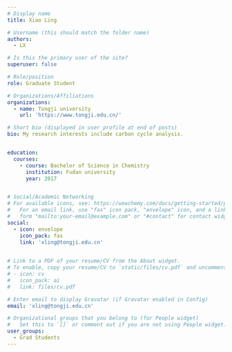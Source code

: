 ```yaml
---
# Display name
title: Xiao Ling

# Username (this should match the folder name)
authors:
  - LX

# Is this the primary user of the site?
superuser: false

# Role/position
role: Graduate Student

# Organizations/Affiliations
organizations:
  - name: Tongji university
    url: 'https://www.tongji.edu.cn/'

# Short bio (displayed in user profile at end of posts)
bio: My research interests include carbon cycle analysis.


education:
  courses:
    - course: Bachelor of Science in Chemistry
      institution: Fudan university
      year: 2017


# Social/Academic Networking
# For available icons, see: https://wowchemy.com/docs/getting-started/page-builder/#icons
#   For an email link, use "fas" icon pack, "envelope" icon, and a link in the
#   form "mailto:your-email@example.com" or "#contact" for contact widget.
social:
  - icon: envelope
    icon_pack: fas
    link: 'xling@tongji.edu.cn'

    
# Link to a PDF of your resume/CV from the About widget.
# To enable, copy your resume/CV to `static/files/cv.pdf` and uncomment the lines below.
# - icon: cv
#   icon_pack: ai
#   link: files/cv.pdf

# Enter email to display Gravatar (if Gravatar enabled in Config)
email: 'xling@tongji.edu.cn'

# Organizational groups that you belong to (for People widget)
#   Set this to `[]` or comment out if you are not using People widget.
user_groups:
  - Grad Students
---
```


